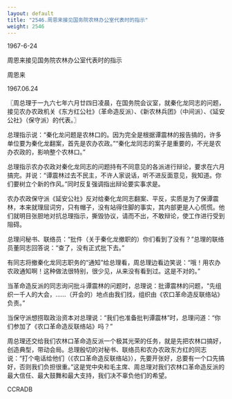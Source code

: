 ```yaml
---
layout: default
title: "2546.周恩来接见国务院农林办公室代表时的指示"
weight: 2546
---
```


1967-6-24

周恩来接见国务院农林办公室代表时的指示

周恩来

1967.06.24

〖周总理于一九六七年六月廿四日凌晨，在国务院会议室，就秦化龙同志的问题，接见农办农政机关《东方红公社》（革命造反派）、《新农林兵团》（中间派）、《延安公社》（保守派）的代表。〗

总理指示说：“秦化龙问题是农林口的。因为完全是根据谭震林的报告搞的，许多单位要为秦化龙翻案，首先是农办农政。”“秦化龙同志的案子是重要的，不光是农办农政的，影响整个农林口。”

总理指示农办农政对秦化龙同志的问题持有不同意见的各派进行辩论，要求在六月搞完。并说：“谭震林过去不民主，不许人家说话，听不进反面意见，我知道。你们要树立个新的作风。”同时反复强调指出辩论要实事求是。

农办农政保守派《延安公社》反对给秦化龙同志翻案、平反，实质是为了保谭震林，本来就理屈词穷，只有帽子，没有站得住脚的事实，其内部更是人心慌慌。他们就明目张胆地对抗总理指示，撕毁协议，请而不出，不敢辩论，使工作进行受到阻碍。

总理问秘书、联络员：“批件（关于秦化龙撤职的）你们看到了没有？”总理的联络员董同志回答说：“查了，没有正式批下去。”

有同志将撤秦化龙同志职务的“通知”给总理看，周总理边看边笑说：“哦！用农办农政通知啊！这种做法很特别，很少见，从来没有看到过。这是不对的。”

当革命造反派的同志询问批斗谭震林的问题时，总理说：批谭震林的问题，“先组织一千人的大会，……（开会的）地点由我们找，组织由《农口革命造反联络站》负责。”

当保守派想捞取政治资本对总理说：“我们也准备批判谭震林”时，总理问道：“你们参加了《农口革命造反联络站》吗？”

周总理还交给我们农林口革命造反派一个极其光荣的任务，就是先把农林口搞好，创造典型，带动会局。总理殷切的对秘书、联络员和农办农政东方红的同志说：“打个电话给他们（《农口革命造反联络站》），先要开张好，总要有一个口先搞好，否则我们负担很重。”这是党中央和毛主席、周总理对我们农林口革命造反派的最大信任、最大鼓舞和最大支持，我们决不辜负他们的希望。

CCRADB

